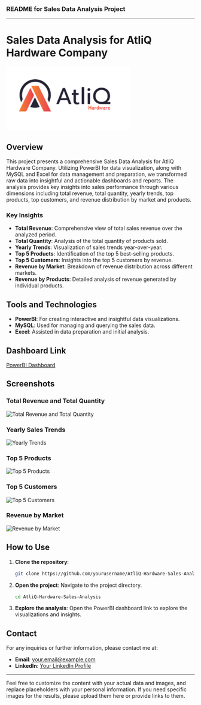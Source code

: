 ### README for Sales Data Analysis Project

---

# Sales Data Analysis for AtliQ Hardware Company

![AtliQ Logo](images/487090-company-logo.png)

## Overview

This project presents a comprehensive Sales Data Analysis for AtliQ Hardware Company. Utilizing PowerBI for data visualization, along with MySQL and Excel for data management and preparation, we transformed raw data into insightful and actionable dashboards and reports. The analysis provides key insights into sales performance through various dimensions including total revenue, total quantity, yearly trends, top products, top customers, and revenue distribution by market and products.

### Key Insights

- **Total Revenue**: Comprehensive view of total sales revenue over the analyzed period.
- **Total Quantity**: Analysis of the total quantity of products sold.
- **Yearly Trends**: Visualization of sales trends year-over-year.
- **Top 5 Products**: Identification of the top 5 best-selling products.
- **Top 5 Customers**: Insights into the top 5 customers by revenue.
- **Revenue by Market**: Breakdown of revenue distribution across different markets.
- **Revenue by Products**: Detailed analysis of revenue generated by individual products.

## Tools and Technologies

- **PowerBI**: For creating interactive and insightful data visualizations.
- **MySQL**: Used for managing and querying the sales data.
- **Excel**: Assisted in data preparation and initial analysis.

## Dashboard Link

[PowerBI Dashboard](https://app.powerbi.com/groups/me/reports/74a360c8-d301-424a-afc0-45a94f41ea7b?ctid=12acd680-7586-470c-9e9d-8755396a6743&pbi_source=linkShare)

## Screenshots

### Total Revenue and Total Quantity

![Total Revenue and Total Quantity](images/img2)

### Yearly Sales Trends

![Yearly Trends](images/img3)

### Top 5 Products

![Top 5 Products](images/img4)

### Top 5 Customers

![Top 5 Customers](images/img5)

### Revenue by Market

![Revenue by Market](images/img6)

## How to Use

1. **Clone the repository**:
   ```bash
   git clone https://github.com/yourusername/AtliQ-Hardware-Sales-Analysis.git
   ```
2. **Open the project**: Navigate to the project directory.
   ```bash
   cd AtliQ-Hardware-Sales-Analysis
   ```
3. **Explore the analysis**: Open the PowerBI dashboard link to explore the visualizations and insights.

## Contact

For any inquiries or further information, please contact me at:
- **Email**: your.email@example.com
- **LinkedIn**: [Your LinkedIn Profile](https://www.linkedin.com/in/yourprofile/)

---

Feel free to customize the content with your actual data and images, and replace placeholders with your personal information. If you need specific images for the results, please upload them here or provide links to them.
